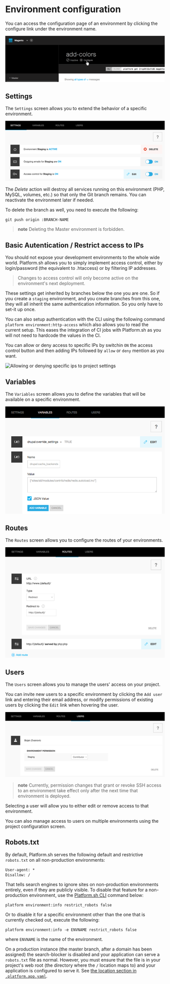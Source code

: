 # Environment configuration

You can access the configuration page of an environment by clicking the
configure link under the environment name.

![image](/images/ui-conf-environment.png)

## Settings

The `Settings` screen allows you to extend the behavior of a specific
environment.

![Configure Platform.sh environment settings](/images/ui-conf-environment-settings.png)

The *Delete* action will destroy all services running on this environment (PHP, MySQL, volumes, etc.)
so that only the Git branch remains. You can reactivate the environment later if needed.

To delete the branch as well, you need to execute the following:

```
git push origin :BRANCH-NAME
```

> **note**
> Deleting the Master environment is forbidden.

## Basic Autentication / Restrict access to IPs

You should not expose your development environments to the whole wide world. Platform.sh allows you to simply
implement access control, either by login/password (the equivalent to .htaccess) or by filtering IP addresses.

> Changes to access control will only become active on the environment's next deployment.

These settings get inherited by branches below the one you are one. So if you create a `staging` environment, 
and you create branches from this one, they will all inherit the same authentication information. So you only
have to set-it up once.

You can also setup authentication with the CLI using the following command `platform environment:http-access` which also allows you to read the current setup. This eases the integration of CI jobs with Platform.sh as you will not need to hardcode the values in the CI.

You can allow or deny access to specific IPs by switchin `ON` the access control button and then adding IPs followed by `allow` or `deny` mention as you want.

![Allowing or denying specific ips to project settings](/images/ui-conf-project-access-ip-settings.png)

## Variables

The `Variables` screen allows you to define the variables that will be
available on a specific environment.

![Configure Platform.sh environment variables](/images/ui-conf-environment-variables.png)

## Routes

The `Routes` screen allows you to configure the routes of your
environments.

![Configure Platform.sh environment routes](/images/ui-conf-environment-routes.png)

## Users

The `Users` screen allows you to manage the users' access on your project.

You can invite new users to a specific environment by clicking the
`Add user` link and entering their email address, or modify permissions
of existing users by clicking the `Edit` link when hovering the user.

![Manage users of your Platform.sh environments](/images/ui-conf-environment-users.png)

> **note**
> Currently, permission changes that grant or revoke SSH access to an
> environment take effect only after the next time that environment is
> deployed.

Selecting a user will allow you to either edit or remove access to that
environment.

You can also manage access to users on multiple environments using the
project configuration screen.

## Robots.txt

By default, Platform.sh serves the following default and restrictive `robots.txt` on all non-production environments:

```
User-agent: *
Disallow: /
```

That tells search engines to ignore sites on non-production environments entirely, even if they are publicly visible.  To disable that feature for a non-production environment, use the [Platform.sh CLI](/overview/cli.md) command below:

```
platform environment:info restrict_robots false
```

Or to disable it for a specific environment other than the one that is currently checked out, execute the following:

```
platform environment:info -e ENVNAME restrict_robots false
```

where `ENVNAME` is the name of the environment.

On a production instance (the master branch, after a domain has been assigned) the search-blocker is disabled and your application can serve a `robots.txt` file as normal.  However, you must ensure that the file is in your project's web root (the directory where the `/` location maps to) and your application is configured to serve it.  See [the location section in `.platform.app.yaml`](/configuration/app-container.md#locations).
